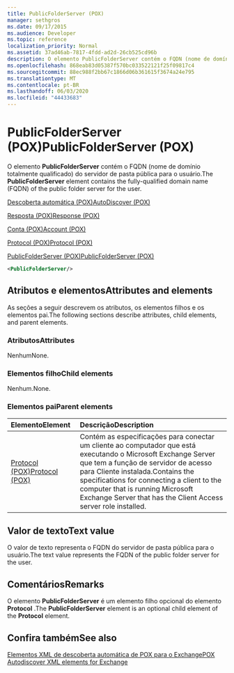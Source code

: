 ```yaml
---
title: PublicFolderServer (POX)
manager: sethgros
ms.date: 09/17/2015
ms.audience: Developer
ms.topic: reference
localization_priority: Normal
ms.assetid: 37ad46ab-7817-4fdd-ad2d-26cb525cd96b
description: O elemento PublicFolderServer contém o FQDN (nome de domínio totalmente qualificado) do servidor de pasta pública para o usuário.
ms.openlocfilehash: 868eab83d05387f570bc033522121f25f09817c4
ms.sourcegitcommit: 88ec988f2bb67c1866d06b361615f3674a24e795
ms.translationtype: MT
ms.contentlocale: pt-BR
ms.lasthandoff: 06/03/2020
ms.locfileid: "44433683"
---
```

# <a name="publicfolderserver-pox"></a><span data-ttu-id="d386e-103">PublicFolderServer (POX)</span><span class="sxs-lookup"><span data-stu-id="d386e-103">PublicFolderServer (POX)</span></span>

<span data-ttu-id="d386e-104">O elemento **PublicFolderServer** contém o FQDN (nome de domínio totalmente qualificado) do servidor de pasta pública para o usuário.</span><span class="sxs-lookup"><span data-stu-id="d386e-104">The **PublicFolderServer** element contains the fully-qualified domain name (FQDN) of the public folder server for the user.</span></span> 
  
[<span data-ttu-id="d386e-105">Descoberta automática (POX)</span><span class="sxs-lookup"><span data-stu-id="d386e-105">AutoDiscover (POX)</span></span>](autodiscover-pox.md)
  
[<span data-ttu-id="d386e-106">Resposta (POX)</span><span class="sxs-lookup"><span data-stu-id="d386e-106">Response (POX)</span></span>](response-pox.md)
  
[<span data-ttu-id="d386e-107">Conta (POX)</span><span class="sxs-lookup"><span data-stu-id="d386e-107">Account (POX)</span></span>](account-pox.md)
  
[<span data-ttu-id="d386e-108">Protocol (POX)</span><span class="sxs-lookup"><span data-stu-id="d386e-108">Protocol (POX)</span></span>](protocol-pox.md)
  
[<span data-ttu-id="d386e-109">PublicFolderServer (POX)</span><span class="sxs-lookup"><span data-stu-id="d386e-109">PublicFolderServer (POX)</span></span>](publicfolderserver-pox.md)
  
```XML
<PublicFolderServer/>
```

## <a name="attributes-and-elements"></a><span data-ttu-id="d386e-110">Atributos e elementos</span><span class="sxs-lookup"><span data-stu-id="d386e-110">Attributes and elements</span></span>

<span data-ttu-id="d386e-111">As seções a seguir descrevem os atributos, os elementos filhos e os elementos pai.</span><span class="sxs-lookup"><span data-stu-id="d386e-111">The following sections describe attributes, child elements, and parent elements.</span></span>
  
### <a name="attributes"></a><span data-ttu-id="d386e-112">Atributos</span><span class="sxs-lookup"><span data-stu-id="d386e-112">Attributes</span></span>

<span data-ttu-id="d386e-113">Nenhum</span><span class="sxs-lookup"><span data-stu-id="d386e-113">None.</span></span>
  
### <a name="child-elements"></a><span data-ttu-id="d386e-114">Elementos filho</span><span class="sxs-lookup"><span data-stu-id="d386e-114">Child elements</span></span>

<span data-ttu-id="d386e-115">Nenhum.</span><span class="sxs-lookup"><span data-stu-id="d386e-115">None.</span></span>
  
### <a name="parent-elements"></a><span data-ttu-id="d386e-116">Elementos pai</span><span class="sxs-lookup"><span data-stu-id="d386e-116">Parent elements</span></span>

|<span data-ttu-id="d386e-117">**Elemento**</span><span class="sxs-lookup"><span data-stu-id="d386e-117">**Element**</span></span>|<span data-ttu-id="d386e-118">**Descrição**</span><span class="sxs-lookup"><span data-stu-id="d386e-118">**Description**</span></span>|
|:-----|:-----|
|[<span data-ttu-id="d386e-119">Protocol (POX)</span><span class="sxs-lookup"><span data-stu-id="d386e-119">Protocol (POX)</span></span>](protocol-pox.md) <br/> |<span data-ttu-id="d386e-120">Contém as especificações para conectar um cliente ao computador que está executando o Microsoft Exchange Server que tem a função de servidor de acesso para Cliente instalada.</span><span class="sxs-lookup"><span data-stu-id="d386e-120">Contains the specifications for connecting a client to the computer that is running Microsoft Exchange Server that has the Client Access server role installed.</span></span>  <br/> |
   
## <a name="text-value"></a><span data-ttu-id="d386e-121">Valor de texto</span><span class="sxs-lookup"><span data-stu-id="d386e-121">Text value</span></span>

<span data-ttu-id="d386e-122">O valor de texto representa o FQDN do servidor de pasta pública para o usuário.</span><span class="sxs-lookup"><span data-stu-id="d386e-122">The text value represents the FQDN of the public folder server for the user.</span></span>
  
## <a name="remarks"></a><span data-ttu-id="d386e-123">Comentários</span><span class="sxs-lookup"><span data-stu-id="d386e-123">Remarks</span></span>

<span data-ttu-id="d386e-124">O elemento **PublicFolderServer** é um elemento filho opcional do elemento **Protocol** .</span><span class="sxs-lookup"><span data-stu-id="d386e-124">The **PublicFolderServer** element is an optional child element of the **Protocol** element.</span></span> 
  
## <a name="see-also"></a><span data-ttu-id="d386e-125">Confira também</span><span class="sxs-lookup"><span data-stu-id="d386e-125">See also</span></span>



[<span data-ttu-id="d386e-126">Elementos XML de descoberta automática de POX para o Exchange</span><span class="sxs-lookup"><span data-stu-id="d386e-126">POX Autodiscover XML elements for Exchange</span></span>](pox-autodiscover-xml-elements-for-exchange.md)

